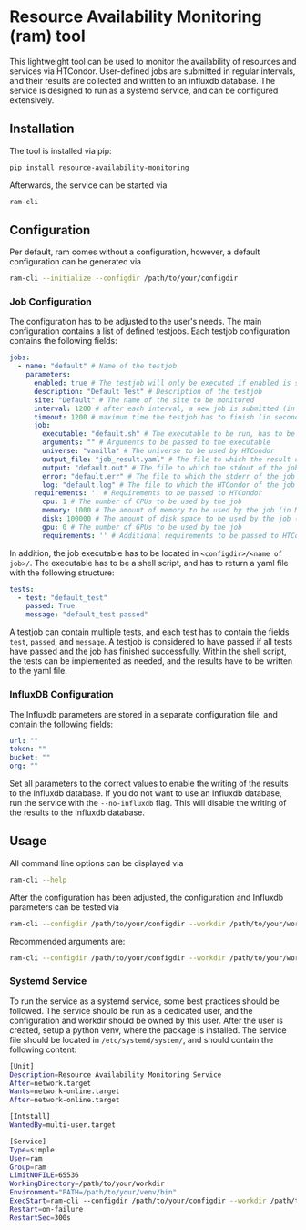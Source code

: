 # Resource Availability Monitoring (ram) tool

This lightweight tool can be used to monitor the availability of resources and services via HTCondor. User-defined jobs are submitted in regular intervals, and their results are collected and written to an influxdb database. The service is designed to run as a systemd service, and can be configured extensively.

## Installation

The tool is installed via pip:

```bash
pip install resource-availability-monitoring
```

Afterwards, the service can be started via

```bash
ram-cli
```

## Configuration

Per default, ram comes without a configuration, however, a default configuration can be generated via

```bash
ram-cli --initialize --configdir /path/to/your/configdir
```

### Job Configuration
The configuration has to be adjusted to the user's needs. The main configuration contains a list of defined testjobs. Each testjob configuration contains the following fields:

```yaml
jobs:
  - name: "default" # Name of the testjob
    parameters:
      enabled: true # The testjob will only be executed if enabled is set to true
      description: "Default Test" # Description of the testjob
      site: "Default" # The name of the site to be monitored
      interval: 1200 # after each interval, a new job is submitted (in seconds)
      timeout: 1200 # maximum time the testjob has to finish (in seconds)
      job:
        executable: "default.sh" # The executable to be run, has to be located in <configdir>/<name of job>/
        arguments: "" # Arguments to be passed to the executable
        universe: "vanilla" # The universe to be used by HTCondor
        output_file: "job_result.yaml" # The file to which the result of the job is written
        output: "default.out" # The file to which the stdout of the job is written
        error: "default.err" # The file to which the stderr of the job is written
        log: "default.log" # The file to which the HTCondor of the job is written
      requirements: '' # Requirements to be passed to HTCondor
        cpu: 1 # The number of CPUs to be used by the job
        memory: 1000 # The amount of memory to be used by the job (in MB)
        disk: 100000 # The amount of disk space to be used by the job (in KB)
        gpu: 0 # The number of GPUs to be used by the job
        requirements: '' # Additional requirements to be passed to HTCondor, e.g. "OpSysMajorVer == 7"
```

In addition, the job executable has to be located in `<configdir>/<name of job>/`. The executable has to be a shell script, and has to return a yaml file with the following structure:

```yaml
tests:
  - test: "default_test"
    passed: True
    message: "default_test passed"
```

A testjob can contain multiple tests, and each test has to contain the fields `test`, `passed`, and `message`. A testjob is considered to have passed if all tests have passed and the job has finished successfully. Within the shell script, the tests can be implemented as needed, and the results have to be written to the yaml file.


### InfluxDB Configuration

The Influxdb parameters are stored in a separate configuration file, and contain the following fields:

```yaml
url: ""
token: ""
bucket: ""
org: ""
```

Set all parameters to the correct values to enable the writing of the results to the Influxdb database. If you do not want to use an Influxdb database, run the service with the `--no-influxdb` flag. This will disable the writing of the results to the Influxdb database.

## Usage

All command line options can be displayed via

```bash
ram-cli --help
```

After the configuration has been adjusted, the configuration and Influxdb parameters can be tested via

```bash
ram-cli --configdir /path/to/your/configdir --workdir /path/to/your/workdir --check
```

Recommended arguments are:

```bash
ram-cli --configdir /path/to/your/configdir --workdir /path/to/your/workdir
```

### Systemd Service

To run the service as a systemd service, some best practices should be followed. The service should be run as a dedicated user, and the configuration and workdir should be owned by this user. After the user is created, setup a python venv, where the package is installed. The service file should be located in `/etc/systemd/system/`, and should contain the following content:

```bash
[Unit]
Description=Resource Availability Monitoring Service
After=network.target
Wants=network-online.target
After=network-online.target

[Intstall]
WantedBy=multi-user.target

[Service]
Type=simple
User=ram
Group=ram
LimitNOFILE=65536
WorkingDirectory=/path/to/your/workdir
Environment="PATH=/path/to/your/venv/bin"
ExecStart=ram-cli --configdir /path/to/your/configdir --workdir /path/to/your/workdir
Restart=on-failure
RestartSec=300s
```